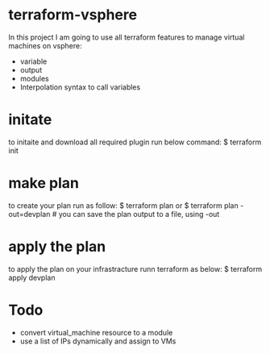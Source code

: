 # terraform-vsphere
In this project I am going to use all terraform features to manage virtual machines on vsphere:
* variable 
* output 
* modules 
* Interpolation syntax to call variables

# initate 
to initaite and download all required plugin run below command:
$ terraform init 

# make plan 
to create your plan run as follow: 
$ terraform plan 
or 
$ terraform plan -out=devplan  # you can save the plan output to a file, using -out 

# apply the plan 
to apply the plan on your infrastracture runn terraform as below: 
$ terraform apply devplan


# Todo 
* convert virtual_machine resource to a module 
* use a list of IPs dynamically and assign to VMs
